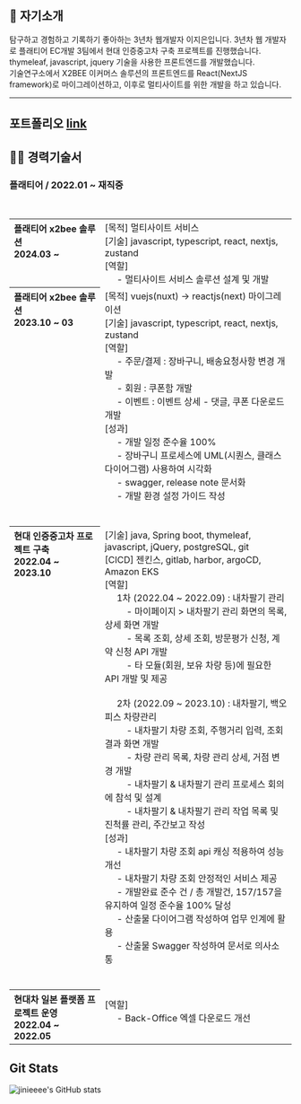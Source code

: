 ## 🚀 자기소개
탐구하고 경험하고 기록하기 좋아하는 3년차 웹개발자 이지은입니다. 3년차 웹 개발자로 플래티어 EC개발 3팀에서 현대 인증중고차 구축 프로젝트를 진행했습니다.
thymeleaf, javascript, jquery 기술을 사용한 프론트엔드를 개발했습니다. <br>
기술연구소에서 X2BEE 이커머스 솔루션의 프론트엔드를 React(NextJS framework)로 마이그레이션하고, 이후로 멀티사이트를 위한 개발을 하고 있습니다.
<hr />

## 포트폴리오 [link](./portfolio/README.md)

## 👩‍💻 경력기술서

### 플래티어 / 2022.01 ~ 재직중
<br>
<table>
<tr align="left">
<th valign="top">플래티어 x2bee 솔루션<br>2024.03 ~ </th>
<td>
    [목적] 멀티사이트 서비스 <br>
    [기술] javascript, typescript, react, nextjs, zustand <br>
    [역할] <br>
&nbsp&nbsp&nbsp&nbsp - 멀티사이트 서비스 솔루션 설계 및 개발 <br>
</td>
</tr>
<tr align="left">
<th valign="top">플래티어 x2bee 솔루션<br>2023.10 ~ 03</th>
<td valign="top">
   [목적] vuejs(nuxt) -> reactjs(next) 마이그레이션 <br>
   [기술] javascript, typescript, react, nextjs, zustand <br>
   [역할] <br>
&nbsp&nbsp&nbsp&nbsp - 주문/결제 : 장바구니, 배송요청사항 변경 개발 <br>
&nbsp&nbsp&nbsp&nbsp - 회원 : 쿠폰함 개발 <br>
&nbsp&nbsp&nbsp&nbsp - 이벤트 : 이벤트 상세 - 댓글, 쿠폰 다운로드 개발 <br>
   [성과] <br>
&nbsp&nbsp&nbsp&nbsp - 개발 일정 준수율 100%<br>
&nbsp&nbsp&nbsp&nbsp - 장바구니 프로세스에 UML(시퀀스, 클래스 다이어그램) 사용하여 시각화 <br>
&nbsp&nbsp&nbsp&nbsp - swagger, release note 문서화 <br>
&nbsp&nbsp&nbsp&nbsp - 개발 환경 설정 가이드 작성<br>
&nbsp <br> &nbsp
</td>
</tr>
<tr align="left">
<th valign="top">현대 인증중고차 프로젝트 구축<br>2022.04 ~ 2023.10</th>
<td>
   [기술] java, Spring boot, thymeleaf, javascript, jQuery, postgreSQL, git <br>
   [CICD] 젠킨스, gitlab, harbor, argoCD, Amazon EKS <br>
   [역할] <br>
&nbsp&nbsp&nbsp&nbsp 1차 (2022.04 ~ 2022.09) : 내차팔기 관리  <br>
&nbsp&nbsp&nbsp&nbsp&nbsp&nbsp&nbsp&nbsp - 마이페이지 > 내차팔기 관리 화면의 목록, 상세 화면 개발 <br>
&nbsp&nbsp&nbsp&nbsp&nbsp&nbsp&nbsp&nbsp - 목록 조회, 상세 조회, 방문평가 신청, 계약 신청 API 개발 <br>
&nbsp&nbsp&nbsp&nbsp&nbsp&nbsp&nbsp&nbsp - 타 모듈(회원, 보유 차량 등)에 필요한 API 개발 및 제공 <br>
<br>
&nbsp&nbsp&nbsp&nbsp 2차 (2022.09 ~ 2023.10) : 내차팔기, 백오피스 차량관리 <br>
&nbsp&nbsp&nbsp&nbsp&nbsp&nbsp&nbsp&nbsp - 내차팔기 차량 조회, 주행거리 입력, 조회 결과 화면 개발 <br>
&nbsp&nbsp&nbsp&nbsp&nbsp&nbsp&nbsp&nbsp - 차량 관리 목록, 차량 관리 상세, 거점 변경 개발 <br>
&nbsp&nbsp&nbsp&nbsp&nbsp&nbsp&nbsp&nbsp - 내차팔기 & 내차팔기 관리 프로세스 회의에 참석 및 설계 <br>
&nbsp&nbsp&nbsp&nbsp&nbsp&nbsp&nbsp&nbsp - 내차팔기 & 내차팔기 관리 작업 목록 및 진척률 관리, 주간보고 작성 <br>
   [성과] <br>
&nbsp&nbsp&nbsp&nbsp - 내차팔기 차량 조회 api 캐싱 적용하여 성능 개선 <br>
&nbsp&nbsp&nbsp&nbsp - 내차팔기 차량 조회 안정적인 서비스 제공 <br>
&nbsp&nbsp&nbsp&nbsp - 개발완료 준수 건 / 총 개발건, 157/157을 유지하여 일정 준수율 100% 달성 <br>
&nbsp&nbsp&nbsp&nbsp - 산출물 다이어그램 작성하여 업무 인계에 활용 <br>
&nbsp&nbsp&nbsp&nbsp - 산출물 Swagger 작성하여 문서로 의사소통 <br>
&nbsp <br> &nbsp
</td>
</tr>
<tr align="left">
<th>현대차 일본 플랫폼 프로젝트 운영<br>2022.04 ~ 2022.05</th>
<td>
   [역할] <br> 
&nbsp&nbsp&nbsp&nbsp - Back-Office 엑셀 다운로드 개선
&nbsp <br> &nbsp
</td>
</tr>
</table>

<!--
**jinieeee/jinieeee** is a ✨ _special_ ✨ repository because its `README.md` (this file) appears on your GitHub profile.

Here are some ideas to get you started:

- 🔭 I’m currently working on ...
- 🌱 I’m currently learning ...
- 👯 I’m looking to collaborate on ...
- 🤔 I’m looking for help with ...
- 💬 Ask me about ...
- 📫 How to reach me: ...
- 😄 Pronouns: ...
- ⚡ Fun fact: ...
-->
## Git Stats
![jinieeee's GitHub stats](https://github-readme-stats.vercel.app/api?username=jinieeee&show_icons=true&theme=radical)
